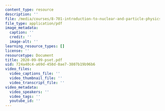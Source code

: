 ```yaml
---
content_type: resource
description: ''
file: /media/courses/8-701-introduction-to-nuclear-and-particle-physics-fall-2020/2020-09-09-pset.pdf
file_type: application/pdf
image_metadata:
  caption: ''
  credit: ''
  image-alt: ''
learning_resource_types: []
license: ''
resourcetype: Document
title: 2020-09-09-pset.pdf
uid: 724a40c4-a69d-458d-8ae7-3807b19b96b6
video_files:
  video_captions_file: ''
  video_thumbnail_file: ''
  video_transcript_file: ''
video_metadata:
  video_speakers: ''
  video_tags: ''
  youtube_id: ''
---
```


